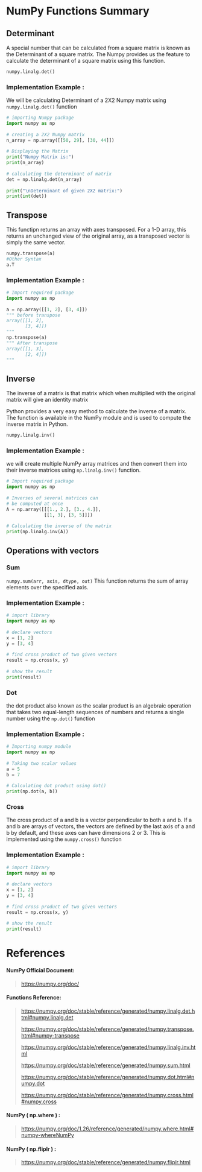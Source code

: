 # NumPy Functions Summary 

## Determinant


A special number that can be calculated from a square matrix is known as the Determinant of a square matrix. The Numpy provides us the feature to calculate the determinant of a square matrix using this function.
```python
numpy.linalg.det()
```

### Implementation Example :
We will be calculating Determinant of a 2X2 Numpy matrix using `numpy.linalg.det()` function
```python
# importing Numpy package 
import numpy as np 
  
# creating a 2X2 Numpy matrix 
n_array = np.array([[50, 29], [30, 44]]) 
  
# Displaying the Matrix 
print("Numpy Matrix is:") 
print(n_array) 
  
# calculating the determinant of matrix 
det = np.linalg.det(n_array) 
  
print("\nDeterminant of given 2X2 matrix:") 
print(int(det)) 
```
## Transpose
This functipn returns an array with axes transposed. For a 1-D array, this returns an unchanged view of the original array, as a transposed vector is simply the same vector. 

```python
numpy.transpose(a)
#Other Syntax
a.T
```
### Implementation Example :

```python
# Import required package
import numpy as np
 
a = np.array([[1, 2], [3, 4]])
""" before transpose
array([[1, 2],
       [3, 4]])
"""
np.transpose(a)
""" After transpose
array([[1, 3],
       [2, 4]])
""" 
```
## Inverse
The inverse of a matrix is that matrix which when multiplied with the original matrix will give an identity matrix

Python provides a very easy method to calculate the inverse of a matrix. The function is available in the NumPy module and is used to compute the inverse matrix in Python.
   
```python
numpy.linalg.inv()
```
### Implementation Example :
we will create multiple NumPy array matrices and then convert them into their inverse matrices using `np.linalg.inv()` function.
```python
# Import required package
import numpy as np
 
# Inverses of several matrices can
# be computed at once
A = np.array([[[1., 2.], [3., 4.]],
              [[1, 3], [3, 5]]])
 
# Calculating the inverse of the matrix
print(np.linalg.inv(A))
```

## Operations with vectors 
### Sum
`numpy.sum(arr, axis, dtype, out)` This function returns the sum of array elements over the specified axis.

### Implementation Example :
```python
# import library
import numpy as np
 
# declare vectors
x = [1, 2]
y = [3, 4]
 
# find cross product of two given vectors
result = np.cross(x, y)
 
# show the result
print(result)
```
### Dot
the dot product also known as the scalar product is an algebraic operation that takes two equal-length sequences of numbers and returns a single number using the `np.dot()` function
### Implementation Example :
```python
# Importing numpy module
import numpy as np
 
# Taking two scalar values
a = 5
b = 7
 
# Calculating dot product using dot()
print(np.dot(a, b))
```
### Cross
The cross product of a and b is a vector perpendicular to both a and b. If a and b are arrays of vectors, the vectors are defined by the last axis of a and b by default, and these axes can have dimensions 2 or 3. This is implemented using the `numpy.cross()` function
### Implementation Example :
```python
# import library
import numpy as np
 
# declare vectors
x = [1, 2]
y = [3, 4]
 
# find cross product of two given vectors
result = np.cross(x, y)
 
# show the result
print(result)
```


# References
#### NumPy Official Document: 
>https://numpy.org/doc/
>
#### Functions Reference:
> https://numpy.org/doc/stable/reference/generated/numpy.linalg.det.html#numpy.linalg.det
> 
> https://numpy.org/doc/stable/reference/generated/numpy.transpose.html#numpy-transpose
> 
> https://numpy.org/doc/stable/reference/generated/numpy.linalg.inv.html
>
> https://numpy.org/doc/stable/reference/generated/numpy.sum.html
> 
> https://numpy.org/doc/stable/reference/generated/numpy.dot.html#numpy.dot
>
> https://numpy.org/doc/stable/reference/generated/numpy.cross.html#numpy.cross
>
#### NumPy ( np.where ) :
>
> https://numpy.org/doc/1.26/reference/generated/numpy.where.html#numpy-whereNumPy
>
#### NumPy ( np.fliplr ) : 
> https://numpy.org/doc/stable/reference/generated/numpy.fliplr.html
